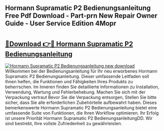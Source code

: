 ## Hormann Supramatic P2 Bedienungsanleitung Free Pdf Download - Part-prn New Repair Owner Guide - User Service Edition 4Mopr

# <h2><a href="http://df4mdt.blite.top/?on=Hormann+Supramatic+P2+Bedienungsanleitung">🔗Download 👉🔴 Hormann Supramatic P2 Bedienungsanleitung</a></h2>

[![Hormann Supramatic P2 Bedienungsanleitung new download](https://i.imgur.com/lujVjoI.png)](http://df4mdt.blite.top/?on=Hormann+Supramatic+P2+Bedienungsanleitung)
Willkommen bei der Bedienungsanleitung für Ihr neu erworbenes Hormann Supramatic P2 Bedienungsanleitung. Dieser umfassende Leitfaden soll Ihnen helfen, die Funktionen und Fähigkeiten Ihres Produkts zu beherrschen. Im Inneren finden Sie detaillierte Informationen zu Installation, Verwendung, Wartung und Fehlerbehebung. Machen Sie sich mit der Verpackung vertraut Bevor Sie die Verpackung entsorgen, Stellen Sie bitte sicher, dass Sie alle erforderlichen Zubehörteile aufbewahrt haben. Dieses bemerkenswerte Hormann Supramatic P2 Bedienungsanleitung bietet eine umfassende Suite von Funktionen, die Ihren Workflow optimieren. Ihr Erfolg ist unsere Priorität Hormann Supramatic P2 BedienungsanleitungDD. Wir sind bestrebt, Ihre vollste Zufriedenheit zu gewährleisten.
